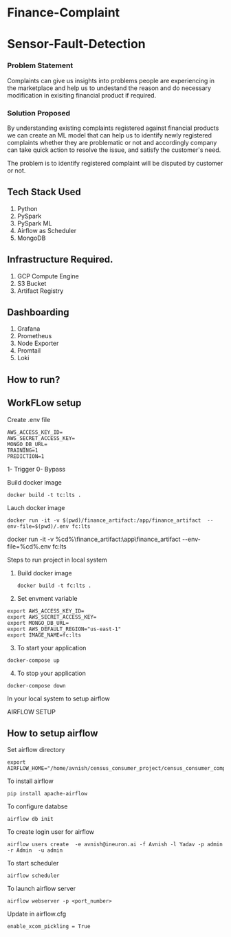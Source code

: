 # Finance-Complaint

# Sensor-Fault-Detection

### Problem Statement

Complaints can give us insights into problems people are experiencing in the marketplace and help us to undestand the reason and do necessary modification in exisiting financial product if required.

### Solution Proposed

By understanding existing complaints registered against financial products we can create an ML model that can help us to identify newly registered complaints whether they are problematic or not and accordingly company can take quick action to resolve the issue, and satisfy the customer's need.

The problem is to identify registered complaint will be disputed by customer or not.

## Tech Stack Used

1. Python
2. PySpark
3. PySpark ML
4. Airflow as Scheduler
5. MongoDB

## Infrastructure Required.

1. GCP Compute Engine
2. S3 Bucket
3. Artifact Registry

## Dashboarding

1. Grafana
2. Prometheus
3. Node Exporter
4. Promtail
5. Loki

## How to run?

## WorkFLow setup

Create .env file

```
AWS_ACCESS_KEY_ID=
AWS_SECRET_ACCESS_KEY=
MONGO_DB_URL=
TRAINING=1
PREDICTION=1
```

1- Trigger
0- Bypass

Build docker image

```
docker build -t tc:lts .
```

Lauch docker image

```
docker run -it -v $(pwd)/finance_artifact:/app/finance_artifact  --env-file=$(pwd)/.env fc:lts
```

docker run -it -v %cd%\finance_artifact:\app\finance_artifact --env-file=%cd%\.env fc:lts

Steps to run project in local system

1. Build docker image
   ```
   docker build -t fc:lts .
   ```
2. Set envment variable

```
export AWS_ACCESS_KEY_ID=
export AWS_SECRET_ACCESS_KEY=
export MONGO_DB_URL=
export AWS_DEFAULT_REGION="us-east-1"
export IMAGE_NAME=fc:lts
```

3. To start your application

```
docker-compose up
```

4. To stop your application

```
docker-compose down
```

In your local system to setup airflow

AIRFLOW SETUP

## How to setup airflow

Set airflow directory

```
export AIRFLOW_HOME="/home/avnish/census_consumer_project/census_consumer_complaint/airflow"
```

To install airflow

```
pip install apache-airflow
```

To configure databse

```
airflow db init
```

To create login user for airflow

```
airflow users create  -e avnish@ineuron.ai -f Avnish -l Yadav -p admin -r Admin  -u admin
```

To start scheduler

```
airflow scheduler
```

To launch airflow server

```
airflow webserver -p <port_number>
```

Update in airflow.cfg

```
enable_xcom_pickling = True
```
